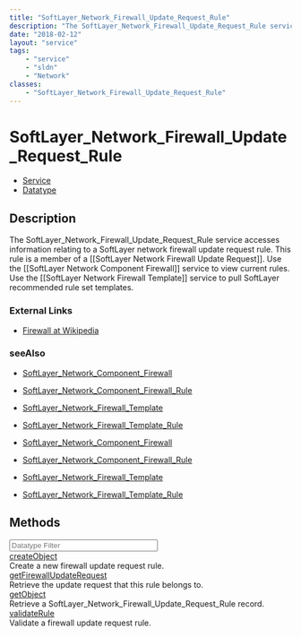 ```yaml
---
title: "SoftLayer_Network_Firewall_Update_Request_Rule"
description: "The SoftLayer_Network_Firewall_Update_Request_Rule service accesses information relating to a SoftLayer network firewall... "
date: "2018-02-12"
layout: "service"
tags:
    - "service"
    - "sldn"
    - "Network"
classes:
    - "SoftLayer_Network_Firewall_Update_Request_Rule"
---
```

# SoftLayer_Network_Firewall_Update_Request_Rule
<div id='service-datatype'>
    <ul id='sldn-reference-tabs'>
    <li id='service'> <a href='/reference/services/SoftLayer_Network_Firewall_Update_Request_Rule' >Service</a></li>    <li id='datatype'> <a href='/reference/datatypes/SoftLayer_Network_Firewall_Update_Request_Rule' >Datatype</a></li>
    </ul>
</div>

## Description
The SoftLayer_Network_Firewall_Update_Request_Rule service accesses information relating to a SoftLayer network firewall update request rule. This rule is a member of a [[SoftLayer Network Firewall Update Request]]. Use the [[SoftLayer Network Component Firewall]] service to view current rules. Use the [[SoftLayer Network Firewall Template]] service to pull SoftLayer recommended rule set templates. 

### External Links


* [Firewall at Wikipedia](http://en.wikipedia.org/wiki/Firewall_(networking))




### seeAlso

* [SoftLayer_Network_Component_Firewall](/reference/services/SoftLayer_Network_Component_Firewall )


* [SoftLayer_Network_Component_Firewall_Rule](/reference/datatypes/SoftLayer_Network_Component_Firewall_Rule )


* [SoftLayer_Network_Firewall_Template](/reference/services/SoftLayer_Network_Firewall_Template )


* [SoftLayer_Network_Firewall_Template_Rule](/reference/datatypes/SoftLayer_Network_Firewall_Template_Rule )


* [SoftLayer_Network_Component_Firewall](/reference/services/SoftLayer_Network_Component_Firewall )


* [SoftLayer_Network_Component_Firewall_Rule](/reference/datatypes/SoftLayer_Network_Component_Firewall_Rule )


* [SoftLayer_Network_Firewall_Template](/reference/services/SoftLayer_Network_Firewall_Template )


* [SoftLayer_Network_Firewall_Template_Rule](/reference/datatypes/SoftLayer_Network_Firewall_Template_Rule )


        
<div id="properties" class="content">
    <h2>Methods</h2>
    <div class="view-filters">
        <div class="clearfix">
            <div class="search-input-box">
                <input placeholder="Datatype Filter" onkeyup="titleSearch(inputId='edit-combine', divId='method-div', elementClass='method-row')" 
                    type="text" id="edit-combine" value="" size="30" maxlength="128" class="form-text">
            </div>
        </div>
    </div>
    <div id="method-div">
            <div class="method-row">
                        <span class='view-field-title'><a href='/reference/services/SoftLayer_Network_Firewall_Update_Request_Rule/createObject'> createObject</a> </span>
            <div class='views-field-body'>Create a new firewall update request rule.</div>
        </div>
            <div class="method-row">
                        <span class='view-field-title'><a href='/reference/services/SoftLayer_Network_Firewall_Update_Request_Rule/getFirewallUpdateRequest'> getFirewallUpdateRequest</a> </span>
            <div class='views-field-body'>Retrieve the update request that this rule belongs to.</div>
        </div>
            <div class="method-row">
                        <span class='view-field-title'><a href='/reference/services/SoftLayer_Network_Firewall_Update_Request_Rule/getObject'> getObject</a> </span>
            <div class='views-field-body'>Retrieve a SoftLayer_Network_Firewall_Update_Request_Rule record.</div>
        </div>
            <div class="method-row">
                        <span class='view-field-title'><a href='/reference/services/SoftLayer_Network_Firewall_Update_Request_Rule/validateRule'> validateRule</a> </span>
            <div class='views-field-body'>Validate a firewall update request rule.</div>
        </div>
        </div>
</div>

